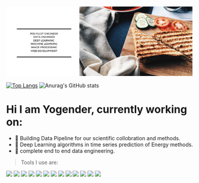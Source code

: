 [![Header](https://github.com/yogenderPalChandra/yogenderPalChandra/blob/main/Desert%20Safari%20Facebook%20Cover.png "Header")](https://some-url.dev/)

[![Top Langs](https://github-readme-stats.vercel.app/api/top-langs/?username=yogenderPalChandra)](https://github.com/anuraghazra/github-readme-stats)
![Anurag's GitHub stats](https://github-readme-stats.vercel.app/api?username=yogenderPalChandra&show_icons=true&theme=radical)


#  Hi I am Yogender, currently working on:
* 🔭 Building Data Pipeline for our scientific collobration and methods.
* 👯 Deep Learning algorithms in time series prediction of Energy methods.
* 💬 complete end to end data engineering.

> Tools I use are:

![](https://img.shields.io/badge/OS-Linux/Ubuntu-informational?style=flat&logo=Ubuntu&logoColor=white&color=2bbc8a)  ![](https://img.shields.io/badge/code-Python-informational?style=flat&logo=Python&logoColor=white&color=2bbc8a)  ![](https://img.shields.io/badge/code-JS-informational?style=flat&logo=Javascript&logoColor=white&color=2bbc8a)  ![](https://img.shields.io/badge/code-ReactJS-informational?style=flat&logo=React&logoColor=white&color=2bbc8a)  ![](https://img.shields.io/badge/shell-Bash-informational?style=flat&logo=Linux&logoColor=white&color=2bbc8a)  ![](https://img.shields.io/badge/DB-PostGres-informational?style=flat&logo=PostgreSQL&logoColor=white&color=2bbc8a)  ![](https://img.shields.io/badge/DB-MySQL-informational?style=flat&logo=MySQL&logoColor=white&color=2bbc8a)  ![](https://img.shields.io/badge/Tool-Docker-informational?style=flat&logo=Docker&logoColor=white&color=2bbc8a) ![](https://img.shields.io/badge/cloud-Heroku-informational?style=flat&logo=Heroku&logoColor=white&color=2bbc8a) ![](https://img.shields.io/badge/MLDL-Keras-informational?style=flat&logo=Keras&logoColor=white&color=2bbc8a) ![](https://img.shields.io/badge/Data_PipeLine-RaspBerryPi-informational?style=flat&logo=Raspberry-Pi&logoColor=white&color=2bbc8a) ![](https://img.shields.io/badge/Web_Dev-Flask-informational?style=flat&logo=Flask&logoColor=white&color=2bbc8a)
 ![](https://img.shields.io/badge/Web_Dev-Django-informational?style=flat&logo=Django&logoColor=white&color=2bbc8a)




<!--
**yogenderPalChandra/yogenderPalChandra** is a ✨ _special_ ✨ repository because its `README.md` (this file) appears on your GitHub profile.

Here are some ideas to get you started:

- 🔭 I’m currently working on ...
- 🌱 I’m currently learning ...
- 👯 I’m looking to collaborate on ...
- 🤔 I’m looking for help with ...
- 💬 Ask me about ...
- 📫 How to reach me: ...
- 😄 Pronouns: ...
- ⚡ Fun fact: ...
-->

